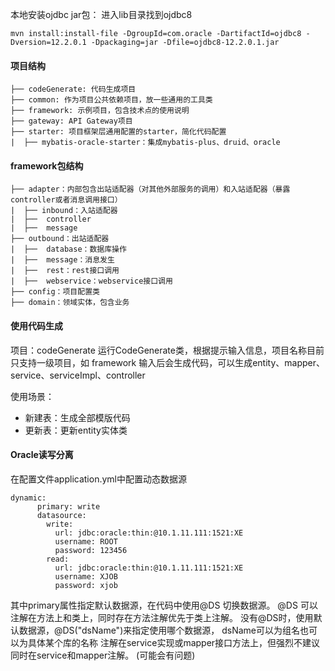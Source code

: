 本地安装ojdbc jar包：
进入lib目录找到ojdbc8

```
mvn install:install-file -DgroupId=com.oracle -DartifactId=ojdbc8 -Dversion=12.2.0.1 -Dpackaging=jar -Dfile=ojdbc8-12.2.0.1.jar
```

#### 项目结构
```text
├── codeGenerate: 代码生成项目
├── common: 作为项目公共依赖项目，放一些通用的工具类
├── framework: 示例项目，包含技术点的使用说明
├── gateway: API Gateway项目
├── starter: 项目框架层通用配置的starter，简化代码配置
|  ├── mybatis-oracle-starter：集成mybatis-plus、druid、oracle
```

#### framework包结构
```text
├── adapter：内部包含出站适配器（对其他外部服务的调用）和入站适配器（暴露controller或者消息调用接口）
|  ├── inbound：入站适配器
|  ├──  controller
|  ├──  message
├── outbound：出站适配器
|  ├──  database：数据库操作
|  ├──  message：消息发生
|  ├──  rest：rest接口调用
|  ├──  webservice：webservice接口调用
├── config：项目配置类  
├── domain：领域实体，包含业务   
```
   
#### 使用代码生成
项目：codeGenerate
运行CodeGenerate类，根据提示输入信息，项目名称目前只支持一级项目，如 framework
输入后会生成代码，可以生成entity、mapper、service、serviceImpl、controller

使用场景：
- 新建表：生成全部模版代码
- 更新表：更新entity实体类


#### Oracle读写分离
在配置文件application.yml中配置动态数据源
```
dynamic:
      primary: write
      datasource:
        write:
          url: jdbc:oracle:thin:@10.1.11.111:1521:XE
          username: ROOT
          password: 123456
        read:
          url: jdbc:oracle:thin:@10.1.11.111:1521:XE
          username: XJOB
          password: xjob
```
其中primary属性指定默认数据源，在代码中使用@DS 切换数据源。
@DS 可以注解在方法上和类上，同时存在方法注解优先于类上注解。
没有@DS时，使用默认数据源，@DS("dsName")来指定使用哪个数据源，
dsName可以为组名也可以为具体某个库的名称
注解在service实现或mapper接口方法上，但强烈不建议同时在service和mapper注解。 (可能会有问题)

